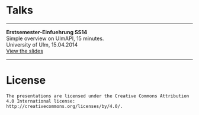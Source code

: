 # Talks

---

**Erstsemester-Einfuehrung SS14**  
Simple overview on UlmAPI, 15 minutes.   
University of Ulm, 15.04.2014  
[View the slides](http://ulmapi.github.io/talks/erstsemester-einfuehrung-14)

---


# License

	The presentations are licensed under the Creative Commons Attribution
	4.0 International license: http://creativecommons.org/licenses/by/4.0/.
